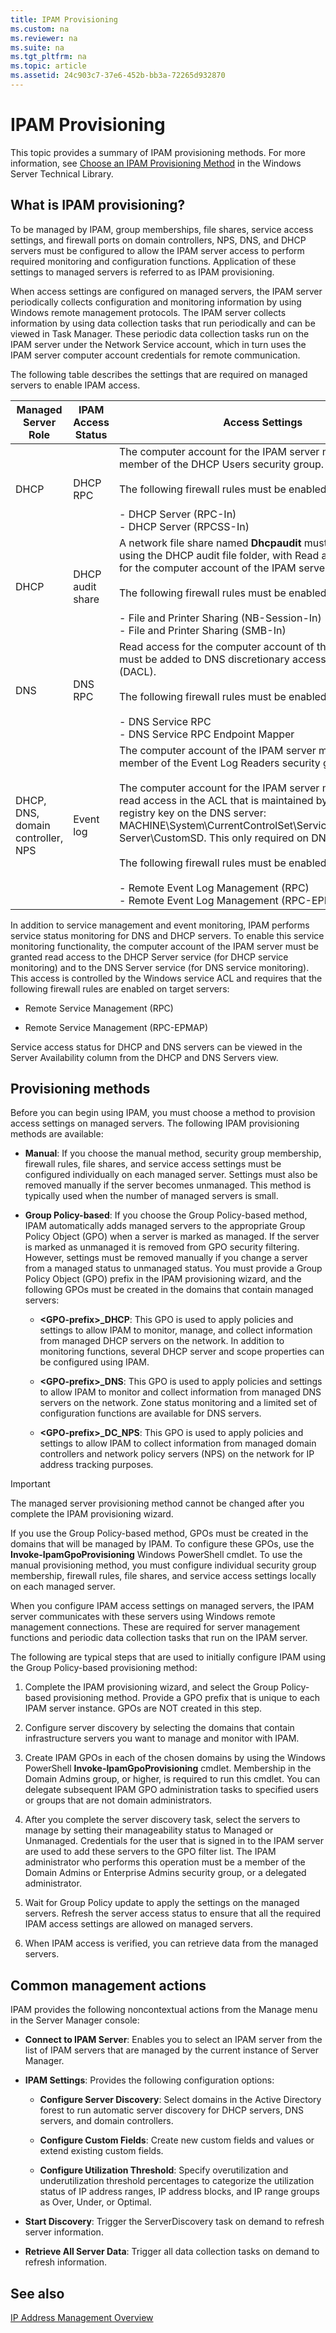 ```yaml
---
title: IPAM Provisioning
ms.custom: na
ms.reviewer: na
ms.suite: na
ms.tgt_pltfrm: na
ms.topic: article
ms.assetid: 24c903c7-37e6-452b-bb3a-72265d932870
---
```

# IPAM Provisioning
This topic provides a summary of IPAM provisioning methods. For more information, see [Choose an IPAM Provisioning Method](http://go.microsoft.com/fwlink/p/?linkid=244438) in the Windows Server Technical Library.  
  
## What is IPAM provisioning?  
To be managed by IPAM, group memberships, file shares, service access settings, and firewall ports on domain controllers, NPS, DNS, and DHCP servers must be configured to allow the IPAM server access to perform required monitoring and configuration functions. Application of these settings to managed servers is referred to as IPAM provisioning.  
  
When access settings are configured on managed servers, the IPAM server periodically collects configuration and monitoring information by using Windows remote management protocols. The IPAM server collects information by using data collection tasks that run periodically and can be viewed in Task Manager. These periodic data collection tasks run on the IPAM server under the Network Service account, which in turn uses the IPAM server computer account credentials for remote communication.  
  
The following table describes the settings that are required on managed servers to enable IPAM access.  
  
|Managed Server Role|IPAM Access Status|Access Settings|  
|-----------------------|----------------------|-------------------|  
|DHCP|DHCP RPC|The computer account for the IPAM server must be a member of the DHCP Users security group.<br /><br />The following firewall rules must be enabled:<br /><br />-   DHCP Server \(RPC\-In\)<br />-   DHCP Server \(RPCSS\-In\)|  
|DHCP|DHCP audit share|A network file share named **Dhcpaudit** must be created using the DHCP audit file folder, with Read access enabled for the computer account of the IPAM server.<br /><br />The following firewall rules must be enabled:<br /><br />-   File and Printer Sharing \(NB\-Session\-In\)<br />-   File and Printer Sharing \(SMB\-In\)|  
|DNS|DNS RPC|Read access for the computer account of the IPAM server must be added to DNS discretionary access control list \(DACL\).<br /><br />The following firewall rules must be enabled:<br /><br />-   DNS Service RPC<br />-   DNS Service RPC Endpoint Mapper|  
|DHCP, DNS, domain controller, NPS|Event log|The computer account of the IPAM server must be a member of the Event Log Readers security group.<br /><br />The computer account for the IPAM server must be granted read access in the ACL that is maintained by the following registry key on the DNS server: MACHINE\\System\\CurrentControlSet\\Services\\Eventlog\\DNS Server\\CustomSD. This only required on DNS servers.<br /><br />The following firewall rules must be enabled:<br /><br />-   Remote Event Log Management \(RPC\)<br />-   Remote Event Log Management \(RPC\-EPMAP\)|  
  
In addition to service management and event monitoring, IPAM performs service status monitoring for DNS and DHCP servers. To enable this service monitoring functionality, the computer account of the IPAM server must be granted read access to the DHCP Server service \(for DHCP service monitoring\) and to the DNS Server service \(for DNS service monitoring\). This access is controlled by the Windows service ACL and requires that the following firewall rules are enabled on target servers:  
  
-   Remote Service Management \(RPC\)  
  
-   Remote Service Management \(RPC\-EPMAP\)  
  
Service access status for DHCP and DNS servers can be viewed in the Server Availability column from the DHCP and DNS Servers view.  
  
## Provisioning methods  
Before you can begin using IPAM, you must choose a method to provision access settings on managed servers. The following IPAM provisioning methods are available:  
  
-   **Manual**: If you choose the manual method, security group membership, firewall rules, file shares, and service access settings must be configured individually on each managed server. Settings must also be removed manually if the server becomes unmanaged. This method is typically used when the number of managed servers is small.  
  
-   **Group Policy\-based**: If you choose the Group Policy\-based method, IPAM automatically adds managed servers to the appropriate Group Policy Object \(GPO\) when a server is marked as managed. If the server is marked as unmanaged it is removed from GPO security filtering. However, settings must be removed manually if you change a server from a managed status to unmanaged status. You must provide a Group Policy Object \(GPO\) prefix in the IPAM provisioning wizard, and the following GPOs must be created in the domains that contain managed servers:  
  
    -   **<GPO\-prefix>\_DHCP**: This GPO is used to apply policies and settings to allow IPAM to monitor, manage, and collect information from managed DHCP servers on the network. In addition to monitoring functions, several DHCP server and scope properties can be configured using IPAM.  
  
    -   **<GPO\-prefix>\_DNS**: This GPO is used to apply policies and settings to allow IPAM to monitor and collect information from managed DNS servers on the network. Zone status monitoring and a limited set of configuration functions are available for DNS servers.  
  
    -   **<GPO\-prefix>\_DC\_NPS**: This GPO is used to apply policies and settings to allow IPAM to collect information from managed domain controllers and network policy servers \(NPS\) on the network for IP address tracking purposes.  
  
> [!IMPORTANT]  
> The managed server provisioning method cannot be changed after you complete the IPAM provisioning wizard.  
  
If you use the Group Policy\-based method, GPOs must be created in the domains that will be managed by IPAM. To configure these GPOs, use the **Invoke\-IpamGpoProvisioning** Windows PowerShell cmdlet. To use the manual provisioning method, you must configure individual security group membership, firewall rules, file shares, and service access settings locally on each managed server.  
  
When you configure IPAM access settings on managed servers, the IPAM server communicates with these servers using Windows remote management connections. These are required for server management functions and periodic data collection tasks that run on the IPAM server.  
  
The following are typical steps that are used to initially configure IPAM using the Group Policy\-based provisioning method:  
  
1.  Complete the IPAM provisioning wizard, and select the Group Policy\-based provisioning method. Provide a GPO prefix that is unique to each IPAM server instance. GPOs are NOT created in this step.  
  
2.  Configure server discovery by selecting the domains that contain infrastructure servers you want to manage and monitor with IPAM.  
  
3.  Create IPAM GPOs in each of the chosen domains by using the Windows PowerShell **Invoke\-IpamGpoProvisioning** cmdlet. Membership in the Domain Admins group, or higher, is required to run this cmdlet. You can delegate subsequent IPAM GPO administration tasks to specified users or groups that are not domain administrators.  
  
4.  After you complete the server discovery task, select the servers to manage by setting their manageability status to Managed or Unmanaged. Credentials for the user that is signed in to the IPAM server are used to add these servers to the GPO filter list. The IPAM administrator who performs this operation must be a member of the Domain Admins or Enterprise Admins security group, or a delegated administrator.  
  
5.  Wait for Group Policy update to apply the settings on the managed servers. Refresh the server access status to ensure that all the required IPAM access settings are allowed on managed servers.  
  
6.  When IPAM access is verified, you can retrieve data from the managed servers.  
  
## Common management actions  
IPAM provides the following noncontextual actions from the Manage menu in the Server Manager console:  
  
-   **Connect to IPAM Server**: Enables you to select an IPAM server from the list of IPAM servers that are managed by the current instance of Server Manager.  
  
-   **IPAM Settings**: Provides the following configuration options:  
  
    -   **Configure Server Discovery**: Select domains in the Active Directory forest to run automatic server discovery for DHCP servers, DNS servers, and domain controllers.  
  
    -   **Configure Custom Fields**: Create new custom fields and values or extend existing custom fields.  
  
    -   **Configure Utilization Threshold**: Specify overutilization and underutilization threshold percentages to categorize the utilization status of IP address ranges, IP address blocks, and IP range groups as Over, Under, or Optimal.  
  
-   **Start Discovery**: Trigger the ServerDiscovery task on demand to refresh server information.  
  
-   **Retrieve All Server Data**: Trigger all data collection tasks on demand to refresh information.  
  
## See also  
[IP Address Management Overview](assetId:///9035778c-7ab3-42d0-8540-45a163c1d46b)  
  
